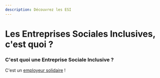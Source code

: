 ```yaml
---
description: Découvrez les ESI
---
```


# Les Entreprises Sociales Inclusives, c'est quoi ?

### C'est quoi une **Entreprise Sociale Inclusive ?**

C'est un [employeur solidaire](../pourquoi-une-plateforme-de-linclusion/qui-sont-les-employeurs-solidaires.md) !

